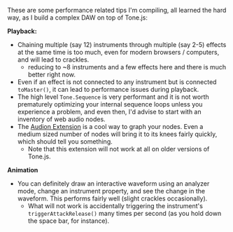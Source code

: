 These are some performance related tips I'm compiling, all learned the hard way, as I build a complex DAW on top of Tone.js:

**Playback:**
* Chaining multiple (say 12) instruments through multiple (say 2-5) effects at the same time is too much, even for modern browsers / computers, and will lead to crackles.
  * reducing to ~8 instruments and a few effects here and there is much better right now.
* Even if an effect is not connected to any instrument but is connected `toMaster()`, it can lead to performance issues during playback.
* The high level `Tone.Sequence` is very performant and it is not worth prematurely optimizing your internal sequence loops unless you experience a problem, and even then, I'd advise to start with an inventory of web audio nodes.
* The [Audion Extension](https://github.com/google/audion) is a cool way to graph your nodes. Even a medium sized number of nodes will bring it to its knees fairly quickly, which should tell you something.
  * Note that this extension will not work at all on older versions of Tone.js.

**Animation**
* You can definitely draw an interactive waveform using an analyzer mode, change an instrument property, and see the change in the waveform. This performs fairly well (slight crackles occasionally).
  * What will not work is accidentally triggering the instrument's `triggerAttackRelease()` many times per second (as you hold down the space bar, for instance).
